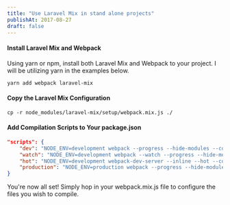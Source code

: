 ```yaml
---
title: "Use Laravel Mix in stand alone projects"
publishAt: 2017-08-27
draft: false
---
```


#### Install Laravel Mix and Webpack
Using yarn or npm, install both Laravel Mix and Webpack to your project. I will be utilizing yarn in the examples below.

```
yarn add webpack laravel-mix
```

#### Copy the Laravel Mix Configuration

```
cp -r node_modules/laravel-mix/setup/webpack.mix.js ./
```

#### Add Compilation Scripts to Your package.json

```json
"scripts": {
    "dev": "NODE_ENV=development webpack --progress --hide-modules --config=node_modules/laravel-mix/setup/webpack.config.js",
    "watch": "NODE_ENV=development webpack --watch --progress --hide-modules --config=node_modules/laravel-mix/setup/webpack.config.js",
    "hot": "NODE_ENV=development webpack-dev-server --inline --hot --config=node_modules/laravel-mix/setup/webpack.config.js",
    "production": "NODE_ENV=production webpack --progress --hide-modules --config=node_modules/laravel-mix/setup/webpack.config.js"
}
```

You're now all set! Simply hop in your webpack.mix.js file to configure the files you wish to compile.